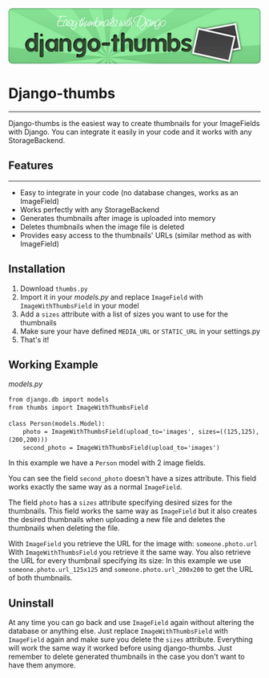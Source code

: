 ![Django-thumbs logo](djangothumbs.jpg)
# Django-thumbs
----

Django-thumbs is the easiest way to create thumbnails for your ImageFields with Django.
You can integrate it easily in your code and it works with any StorageBackend. 

## Features
----

 * Easy to integrate in your code (no database changes, works as an ImageField)
 * Works perfectly with any StorageBackend
 * Generates thumbnails after image is uploaded into memory
 * Deletes thumbnails when the image file is deleted
 * Provides easy access to the thumbnails' URLs (similar method as with ImageField)

## Installation

 1. Download `thumbs.py`
 1. Import it in your _models.py_ and replace `ImageField` with `ImageWithThumbsField` in your model
 1. Add a `sizes` attribute with a list of sizes you want to use for the thumbnails 
 1. Make sure your have defined `MEDIA_URL` or `STATIC_URL` in your settings.py
 1. That's it!

## Working Example

_models.py_

    from django.db import models
    from thumbs import ImageWithThumbsField

    class Person(models.Model):
        photo = ImageWithThumbsField(upload_to='images', sizes=((125,125),(200,200)))
        second_photo = ImageWithThumbsField(upload_to='images')

In this example we have a `Person` model with 2 image fields.

You can see the field `second_photo` doesn't have a sizes attribute. This field works exactly the same way as a normal `ImageField`.

The field `photo` has a `sizes` attribute specifying desired sizes for the thumbnails. This field works the same way as `ImageField` but it also creates the desired thumbnails when uploading a new file and deletes the thumbnails when deleting the file.

With `ImageField` you retrieve the URL for the image with: `someone.photo.url` With `ImageWithThumbsField` you retrieve it the same way. You also retrieve the URL for every thumbnail specifying its size: In this example we use `someone.photo.url_125x125` and `someone.photo.url_200x200` to get the URL of both thumbnails. 

## Uninstall

At any time you can go back and use `ImageField` again without altering the database or anything else. Just replace `ImageWithThumbsField` with `ImageField` again and make sure you delete the `sizes` attribute. Everything will work the same way it worked before using django-thumbs. Just remember to delete generated thumbnails in the case you don't want to have them anymore. 

